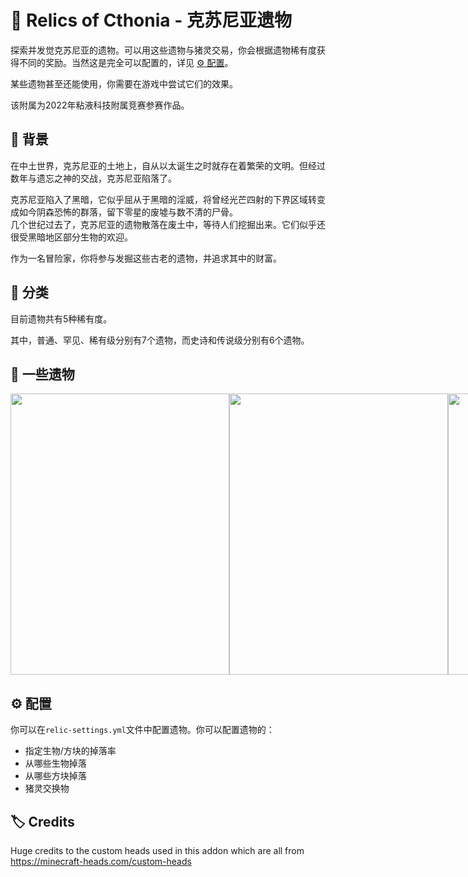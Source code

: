 # :european_castle: Relics of Cthonia - 克苏尼亚遗物

探索并发觉克苏尼亚的遗物。可以用这些遗物与猪灵交易，你会根据遗物稀有度获得不同的奖励。当然这是完全可以配置的，详见 [:gear: 配置](#gear-配置)。

某些遗物甚至还能使用，你需要在游戏中尝试它们的效果。

该附属为2022年粘液科技附属竞赛参赛作品。

## :sparkler: 背景

在中土世界，克苏尼亚的土地上，自从以太诞生之时就存在着繁荣的文明。但经过数年与遗忘之神的交战，克苏尼亚陷落了。

克苏尼亚陷入了黑暗，它似乎屈从于黑暗的淫威，将曾经光芒四射的下界区域转变成如今阴森恐怖的群落，留下零星的废墟与数不清的尸骨。  
几个世纪过去了，克苏尼亚的遗物散落在废土中，等待人们挖掘出来。它们似乎还很受黑暗地区部分生物的欢迎。

作为一名冒险家，你将参与发掘这些古老的遗物，并追求其中的财富。

## 💫 分类

目前遗物共有5种稀有度。  

其中，普通、罕见、稀有级分别有7个遗物，而史诗和传说级分别有6个遗物。

## :gem: 一些遗物

<div align="center">
  <div style="display: flex;">
    <img src="https://user-images.githubusercontent.com/88238718/173015529-fd101d6b-2e82-4b6d-94f2-97a6249dae22.png" width="350" height="450" style="vertical-align: top;">
    <img src="https://user-images.githubusercontent.com/88238718/173015551-f29b539f-57ee-42fc-8da3-5d1b798b3164.png" width="350" height="450" style="vertical-align: top;">
    <img src="https://user-images.githubusercontent.com/88238718/173015548-c5003f1f-779b-4a55-acb1-394bb95f56d1.png" width="350" height="450" style="vertical-align: top;">
    <img src="https://user-images.githubusercontent.com/88238718/173015536-001e8435-d1d4-439c-a586-9644f40f2580.png" width="350" height="450" style="vertical-align: top;">
    <img src="https://user-images.githubusercontent.com/88238718/173015545-76ad48e3-263f-4450-83d3-776178a2b8f6.png" width="350" height="450" style="vertical-align: top;">
  </div> 
</div>

## :gear: 配置

你可以在`relic-settings.yml`文件中配置遗物。你可以配置遗物的：

- 指定生物/方块的掉落率
- 从哪些生物掉落
- 从哪些方块掉落
- 猪灵交换物

## :label: Credits
Huge credits to the custom heads used in this addon which are all from https://minecraft-heads.com/custom-heads


